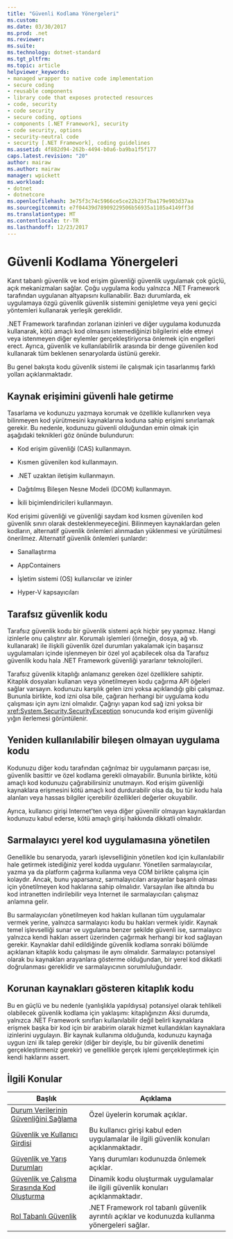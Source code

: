 ```yaml
---
title: "Güvenli Kodlama Yönergeleri"
ms.custom: 
ms.date: 03/30/2017
ms.prod: .net
ms.reviewer: 
ms.suite: 
ms.technology: dotnet-standard
ms.tgt_pltfrm: 
ms.topic: article
helpviewer_keywords:
- managed wrapper to native code implementation
- secure coding
- reusable components
- library code that exposes protected resources
- code, security
- code security
- secure coding, options
- components [.NET Framework], security
- code security, options
- security-neutral code
- security [.NET Framework], coding guidelines
ms.assetid: 4f882d94-262b-4494-b0a6-ba9ba1f5f177
caps.latest.revision: "20"
author: mairaw
ms.author: mairaw
manager: wpickett
ms.workload:
- dotnet
- dotnetcore
ms.openlocfilehash: 3e75f3c74c5966ce5ce22b23f7ba179e903d37aa
ms.sourcegitcommit: e7f04439d78909229506b56935a1105a4149ff3d
ms.translationtype: MT
ms.contentlocale: tr-TR
ms.lasthandoff: 12/23/2017
---
```

# <a name="secure-coding-guidelines"></a>Güvenli Kodlama Yönergeleri
Kanıt tabanlı güvenlik ve kod erişim güvenliği güvenlik uygulamak çok güçlü, açık mekanizmaları sağlar. Çoğu uygulama kodu yalnızca .NET Framework tarafından uygulanan altyapısını kullanabilir. Bazı durumlarda, ek uygulamaya özgü güvenlik güvenlik sistemini genişletme veya yeni geçici yöntemleri kullanarak yerleşik gereklidir.  
  
 .NET Framework tarafından zorlanan izinleri ve diğer uygulama kodunuzda kullanarak, kötü amaçlı kod olmasını istemediğinizi bilgilerini elde etmeyi veya istenmeyen diğer eylemler gerçekleştiriyorsa önlemek için engelleri erect. Ayrıca, güvenlik ve kullanılabilirlik arasında bir denge güvenilen kod kullanarak tüm beklenen senaryolarda üstünü gerekir.  
  
 Bu genel bakışta kodu güvenlik sistemi ile çalışmak için tasarlanmış farklı yolları açıklanmaktadır.  
  
## <a name="securing-resource-access"></a>Kaynak erişimini güvenli hale getirme  
 Tasarlama ve kodunuzu yazmaya korumak ve özellikle kullanırken veya bilinmeyen kod yürütmesini kaynaklarına koduna sahip erişimi sınırlamak gerekir. Bu nedenle, kodunuzu güvenli olduğundan emin olmak için aşağıdaki teknikleri göz önünde bulundurun:  
  
-   Kod erişim güvenliği (CAS) kullanmayın.  
  
-   Kısmen güvenilen kod kullanmayın.  
  
-   .NET uzaktan iletişim kullanmayın.  
  
-   Dağıtılmış Bileşen Nesne Modeli (DCOM) kullanmayın.  
  
-   İkili biçimlendiricileri kullanmayın.  
  
 Kod erişimi güvenliği ve güvenliği saydam kod kısmen güvenilen kod güvenlik sınırı olarak desteklenmeyeceğini. Bilinmeyen kaynaklardan gelen kodların, alternatif güvenlik önlemleri alınmadan yüklenmesi ve yürütülmesi önerilmez. Alternatif güvenlik önlemleri şunlardır:  
  
-   Sanallaştırma  
  
-   AppContainers  
  
-   İşletim sistemi (OS) kullanıcılar ve izinler  
  
-   Hyper-V kapsayıcıları  
  
## <a name="security-neutral-code"></a>Tarafsız güvenlik kodu  
 Tarafsız güvenlik kodu bir güvenlik sistemi açık hiçbir şey yapmaz. Hangi izinlerle onu çalıştırır alır. Korumalı işlemleri (örneğin, dosya, ağ vb. kullanarak) ile ilişkili güvenlik özel durumları yakalamak için başarısız uygulamaları içinde işlenmeyen bir özel yol açabilecek olsa da Tarafsız güvenlik kodu hala .NET Framework güvenliği yararlanır teknolojileri.  
  
 Tarafsız güvenlik kitaplığı anlamanız gereken özel özelliklere sahiptir. Kitaplık dosyaları kullanan veya yönetilmeyen kodu çağırma API öğeleri sağlar varsayın. kodunuzu karşılık gelen izni yoksa açıklandığı gibi çalışmaz. Bununla birlikte, kod izni olsa bile, çağıran herhangi bir uygulama kodu çalışması için aynı izni olmalıdır. Çağrıyı yapan kod sağ izni yoksa bir <xref:System.Security.SecurityException> sonucunda kod erişim güvenliği yığın ilerlemesi görüntülenir.  
  
## <a name="application-code-that-is-not-a-reusable-component"></a>Yeniden kullanılabilir bileşen olmayan uygulama kodu  
 Kodunuzu diğer kodu tarafından çağrılmaz bir uygulamanın parçası ise, güvenlik basittir ve özel kodlama gerekli olmayabilir. Bununla birlikte, kötü amaçlı kod kodunuzu çağırabilirsiniz unutmayın. Kod erişim güvenliği kaynaklara erişmesini kötü amaçlı kod durdurabilir olsa da, bu tür kodu hala alanları veya hassas bilgiler içerebilir özellikleri değerler okuyabilir.  
  
 Ayrıca, kullanıcı girişi Internet'ten veya diğer güvenilir olmayan kaynaklardan kodunuzu kabul ederse, kötü amaçlı girişi hakkında dikkatli olmalıdır.  
  
## <a name="managed-wrapper-to-native-code-implementation"></a>Sarmalayıcı yerel kod uygulamasına yönetilen  
 Genellikle bu senaryoda, yararlı işlevselliğinin yönetilen kod için kullanılabilir hale getirmek istediğiniz yerel kodda uygulanır. Yönetilen sarmalayıcılar, yazma ya da platform çağırma kullanma veya COM birlikte çalışma için kolaydır. Ancak, bunu yaparsanız, sarmalayıcıları arayanlar başarılı olması için yönetilmeyen kod haklarına sahip olmalıdır. Varsayılan ilke altında bu kod intranetten indirilebilir veya Internet ile sarmalayıcıları çalışmaz anlamına gelir.  
  
 Bu sarmalayıcıları yönetilmeyen kod hakları kullanan tüm uygulamalar vermek yerine, yalnızca sarmalayıcı kodu bu hakları vermek iyidir. Kaynak temel işlevselliği sunar ve uygulama benzer şekilde güvenli ise, sarmalayıcı yalnızca kendi hakları assert üzerinden çağırmak herhangi bir kod sağlayan gerekir. Kaynaklar dahil edildiğinde güvenlik kodlama sonraki bölümde açıklanan kitaplık kodu çalışması ile aynı olmalıdır. Sarmalayıcı potansiyel olarak bu kaynakları arayanlara gösterme olduğundan, bir yerel kod dikkatli doğrulanması gereklidir ve sarmalayıcının sorumluluğundadır.  
  
## <a name="library-code-that-exposes-protected-resources"></a>Korunan kaynakları gösteren kitaplık kodu  
 Bu en güçlü ve bu nedenle (yanlışlıkla yapıldıysa) potansiyel olarak tehlikeli olabilecek güvenlik kodlama için yaklaşımı: kitaplığınızın Aksi durumda, yalnızca .NET Framework sınıfları kullanılabilir değil belirli kaynaklara erişmek başka bir kod için bir arabirim olarak hizmet kullandıkları kaynaklara izinlerini uygulayın. Bir kaynak kullanıma olduğunda, kodunuzu kaynağa uygun izni ilk talep gerekir (diğer bir deyişle, bu bir güvenlik denetimi gerçekleştirmeniz gerekir) ve genellikle gerçek işlemi gerçekleştirmek için kendi haklarını assert.  
  
## <a name="related-topics"></a>İlgili Konular  
  
|Başlık|Açıklama|  
|-----------|-----------------|  
|[Durum Verilerinin Güvenliğini Sağlama](../../../docs/standard/security/securing-state-data.md)|Özel üyelerin korumak açıklar.|  
|[Güvenlik ve Kullanıcı Girdisi](../../../docs/standard/security/security-and-user-input.md)|Bu kullanıcı girişi kabul eden uygulamalar ile ilgili güvenlik konuları açıklanmaktadır.|  
|[Güvenlik ve Yarış Durumları](../../../docs/standard/security/security-and-race-conditions.md)|Yarış durumları kodunuzda önlemek açıklar.|  
|[Güvenlik ve Çalışma Sırasında Kod Oluşturma](../../../docs/standard/security/security-and-on-the-fly-code-generation.md)|Dinamik kodu oluşturmak uygulamalar ile ilgili güvenlik konuları açıklanmaktadır.|  
|[Rol Tabanlı Güvenlik](../../../docs/standard/security/role-based-security.md)|.NET Framework rol tabanlı güvenlik ayrıntılı açıklar ve kodunuzda kullanma yönergeleri sağlar.|
